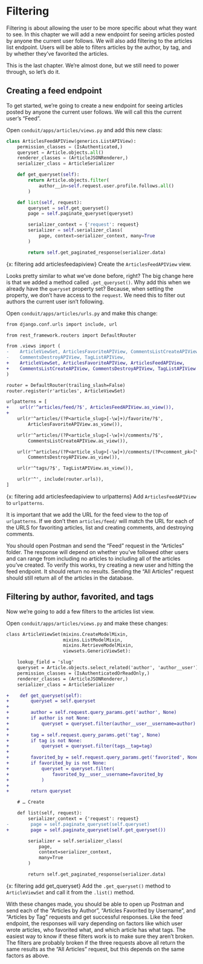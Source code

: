 # Filtering

Filtering is about allowing the user to be more specific about what they want to see. In this chapter we will add a new endpoint for seeing articles posted by anyone the current user follows. We will also add filtering to the articles list endpoint. Users will be able to filters articles by the author, by tag, and by whether they’ve favorited the articles.

This is the last chapter. We’re almost done, but we still need to power through, so let’s do it.

## Creating a feed endpoint

To get started, we’re going to create a new endpoint for seeing articles posted by anyone the current user follows. We will call this the current user’s “Feed”.

Open `conduit/apps/articles/views.py` and add this new class:

```python
class ArticlesFeedAPIView(generics.ListAPIView):
    permission_classes = (IsAuthenticated,)
    queryset = Article.objects.all()
    renderer_classes = (ArticleJSONRenderer,)
    serializer_class = ArticleSerializer

    def get_queryset(self):
        return Article.objects.filter(
            author__in=self.request.user.profile.follows.all()
        )

    def list(self, request):
        queryset = self.get_queryset()
        page = self.paginate_queryset(queryset)

        serializer_context = {'request': request}
        serializer = self.serializer_class(
            page, context=serializer_context, many=True
        )

        return self.get_paginated_response(serializer.data)
```

{x: filtering add articlesfeedapiview}
Create the `ArticlesFeedAPIView` view.

Looks pretty similar to what we’ve done before, right? The big change here is that we added a method called `.get_queryset()`. Why add this when we already have the `queryset` property set? Because, when setting the property, we don’t have access to the `request`. We need this to filter out authors the current user isn’t following.

Open `conduit/apps/articles/urls.py` and make this change:

```diff
from django.conf.urls import include, url

from rest_framework.routers import DefaultRouter

from .views import (
-    ArticleViewSet, ArticlesFavoriteAPIView, CommentsListCreateAPIView,
-    CommentsDestroyAPIView, TagListAPIView,
+    ArticleViewSet, ArticlesFavoriteAPIView, ArticlesFeedAPIView,
+    CommentsListCreateAPIView, CommentsDestroyAPIView, TagListAPIView
)

router = DefaultRouter(trailing_slash=False)
router.register(r'articles', ArticleViewSet)

urlpatterns = [
+    url(r'^articles/feed/?$', ArticlesFeedAPIView.as_view()),
+
    url(r'^articles/(?P<article_slug>[-\w]+)/favorite/?$',
        ArticlesFavoriteAPIView.as_view()),

    url(r'^articles/(?P<article_slug>[-\w]+)/comments/?$', 
        CommentsListCreateAPIView.as_view()),

    url(r'^articles/(?P<article_slug>[-\w]+)/comments/(?P<comment_pk>[\d]+)/?$',
        CommentsDestroyAPIView.as_view()),

    url(r'^tags/?$', TagListAPIView.as_view()),

    url(r'^', include(router.urls)),
]
```

{x: filtering add articlesfeedapiview to urlpatterns}
Add `ArticlesFeedAPIView` to `urlpatterns`.

It is important that we add the URL for the feed view to the top of `urlpatterns`. If we don’t then `articles/feed/` will match the URL for each of the URLS for favoriting articles, list and creating comments, and destroying comments.

You should open Postman and send the “Feed” request in the “Articles” folder. The response will depend on whether you’ve followed other users and can range from including no articles to including all of the articles you’ve created. To verify this works, try creating a new user and hitting the feed endpoint. It should return no results. Sending the “All Articles” request should still return all of the articles in the database.

## Filtering by author, favorited, and tags

Now we’re going to add a few filters to the articles list view. 

Open `conduit/apps/articles/views.py` and make these changes:

```diff
class ArticleViewSet(mixins.CreateModelMixin,
                     mixins.ListModelMixin,
                     mixins.RetrieveModelMixin,
                     viewsets.GenericViewSet):

    lookup_field = 'slug'
    queryset = Article.objects.select_related('author', 'author__user')
    permission_classes = (IsAuthenticatedOrReadOnly,)
    renderer_classes = (ArticleJSONRenderer,)
    serializer_class = ArticleSerializer

+    def get_queryset(self):
+        queryset = self.queryset
+
+        author = self.request.query_params.get('author', None)
+        if author is not None:
+            queryset = queryset.filter(author__user__username=author)
+
+        tag = self.request.query_params.get('tag', None)
+        if tag is not None:
+            queryset = queryset.filter(tags__tag=tag)
+
+        favorited_by = self.request.query_params.get('favorited', None)
+        if favorited_by is not None:
+            queryset = queryset.filter(
+                favorited_by__user__username=favorited_by
+            )
+
+        return queryset

    # … Create

    def list(self, request):
        serializer_context = {'request': request}
-        page = self.paginate_queryset(self.queryset)
+        page = self.paginate_queryset(self.get_queryset())

        serializer = self.serializer_class(
            page,
            context=serializer_context,
            many=True
        )

        return self.get_paginated_response(serializer.data)
```

{x: filtering add get_queryset}
Add the `.get_queryset()` method to `ArticleViewSet` and call it from the `.list()` method.

With these changes made, you should be able to open up Postman and send each of the “Articles by Author”, “Articles Favorited by Username”, and “Articles by Tag” requests and get successful responses. Like the feed endpoint, the responses will vary depending on factors like which user wrote articles, who favorited what, and which article has what tags. The easiest way to know if these filters work is to make sure they aren’t broken. The filters are probably broken if the three requests above all return the same results as the “All Articles” request, but this depends on the same factors as above.